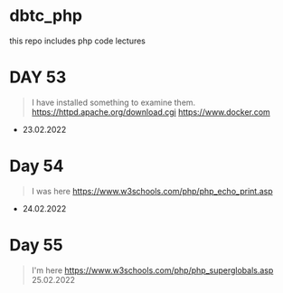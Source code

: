 # dbtc_php
this repo includes php code lectures

# DAY 53
> I have installed something to examine them.
> https://httpd.apache.org/download.cgi
> https://www.docker.com
- 23.02.2022 

# Day 54
> I was here https://www.w3schools.com/php/php_echo_print.asp
- 24.02.2022

# Day 55
> I'm here https://www.w3schools.com/php/php_superglobals.asp
> 25.02.2022
